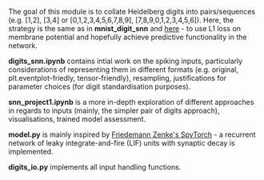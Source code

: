 The goal of this module is to collate Heidelberg digits into pairs/sequences (e.g. [1,2], [3,4] or [0,1,2,3,4,5,6,7,8,9], [7,8,9,0,1,2,3,4,5,6]). Here, the strategy is the same as in __mnist_digit_snn__ and <a href=https://www.cell.com/patterns/fulltext/S2666-3899(22)00271-9>here</a> - to use L1 loss on membrane potential and hopefully achieve predictive functionality in the network.

__digits_snn.ipynb__ contains intial work on the spiking inputs, particularly considerations of representing them in different formats (e.g. original, plt.eventplot-friedly, tensor-friendly), resampling, justifications for parameter choices (for digit standardisation purposes).

__snn_project1.ipynb__ is a more in-depth exploration of different approaches in regards to inputs (mainly, the simpler pair of digits approach), visualisations, trained model assessment.

__model.py__ is mainly inspired by <a href=https://github.com/fzenke/spytorch/tree/main>Friedemann Zenke's SpyTorch</a> - a recurrent network of leaky integrate-and-fire (LIF) units with synaptic decay is implemented.

__digits_io.py__ implements all input handling functions.

